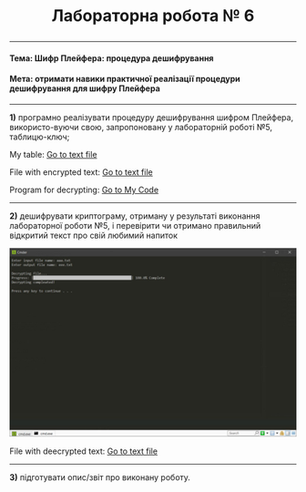 # <p align = "center">__Лабораторна робота № 6__</p>

---

#### __Тема: Шифр Плейфера: процедура дешифрування__

#### __Мета: отримати навики практичної реалізації процедури дешифрування для шифру Плейфера__

---

__1)__	програмно реалізувати процедуру дешифрування шифром Плейфера, використо-вуючи свою, запропоновану у лабораторній роботі №5, таблицю-ключ;

My table:
<a href="files/table.txt" download>Go to text file</a>

File with encrypted text:
<a href="files/aaa.txt" download>Go to text file</a>

Program for decrypting:
<a href="files/AZI-lab_5_decrypt.py" download>Go to My Code</a>

---

__2)__	дешифрувати криптограму, отриману у результаті виконання лабораторної роботи №5, і перевірити чи отримано правильний відкритий текст про свій любимий напиток

![1](screenshots/1.png)

File with deecrypted text:
<a href="files/eee.txt" download>Go to text file</a>

---

__3)__	підготувати опис/звіт про виконану роботу.

